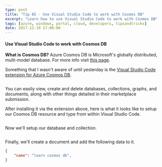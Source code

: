 ```yaml
---
type: post
title: "Tip 65 - Use Visual Studio Code to work with Cosmos DB"
excerpt: "Learn how to use Visual Studio Code to work with Cosmos DB"
tags: [azure, windows, portal, cloud, developers, tipsandtricks]
date: 2017-12-10 17:00:00
---
```



#### Use Visual Studio Code to work with Cosmos DB

**What is Cosmos DB?** Azure Cosmos DB is Microsoft's globally distributed, multi-model database. For more info visit [this page](https://docs.microsoft.com/en-us/azure/cosmos-db/introduction?WT.mc_id=docs-azuredevtips-micrum).


Something that I wasn't aware of until yesterday is the [Visual Studio Code extension for Azure Cosmos DB](https://marketplace.visualstudio.com/items?itemName=ms-azuretools.vscode-cosmosdb).

<img :src="$withBase('/files/cosmosvscode1.png')">

You can easily view, create and delete databases, collections, graphs, and documents, along with other things detailed in their marketplace submission.  

After installing it via the extension above, here is what it looks like to setup our Cosmos DB resource and type from within Visual Studio Code. 

<img :src="$withBase('/files/cosmosvscode2.gif')">

Now we'll setup our database and collection. 

<img :src="$withBase('/files/cosmosvscode4.gif')">

Finally, we'll create a document and add the following data to it. 

```json
{
    "name": "learn cosmos db",
}
```

<img :src="$withBase('/files/cosmosvscode3.gif')">
